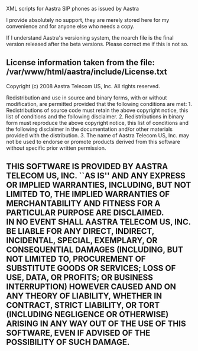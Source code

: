 XML scripts for Aastra SIP phones as issued by Aastra

I provide absolutely no support, they are merely stored here for my convenience and for anyone else who needs a copy.

If I understand Aastra's versioning system, the noarch file is the final version released after the beta versions.  Please correct me if this is not so.


License information taken from the file:
/var/www/html/aastra/include/License.txt
--------------------------------------------------------------------------------
Copyright (c) 2008 Aastra Telecom US, Inc.
All rights reserved.

Redistribution and use in source and binary forms, with or without
modification, are permitted provided that the following conditions
are met:
    1. Redistributions of source code must retain the above copyright
       notice, this list of conditions and the following disclaimer.
    2. Redistributions in binary form must reproduce the above copyright
       notice, this list of conditions and the following disclaimer in the
       documentation and/or other materials provided with the distribution.
    3. The name of Aastra Telecom US, Inc. may not be used to endorse or promote
       products derived from this software without specific prior written permission.

THIS SOFTWARE IS PROVIDED BY AASTRA TELECOM US, INC. ``AS IS'' AND ANY EXPRESS
OR IMPLIED WARRANTIES, INCLUDING, BUT NOT LIMITED TO, THE IMPLIED WARRANTIES
OF MERCHANTABILITY AND FITNESS FOR A PARTICULAR PURPOSE ARE DISCLAIMED.  
IN NO EVENT SHALL AASTRA TELECOM US, INC. BE LIABLE FOR ANY DIRECT, INDIRECT, 
INCIDENTAL, SPECIAL, EXEMPLARY, OR CONSEQUENTIAL DAMAGES (INCLUDING, BUT NOT
LIMITED TO, PROCUREMENT OF SUBSTITUTE GOODS OR SERVICES; LOSS OF USE, DATA,
OR PROFITS; OR BUSINESS INTERRUPTION) HOWEVER CAUSED AND ON ANY THEORY OF 
LIABILITY, WHETHER IN CONTRACT, STRICT LIABILITY, OR TORT (INCLUDING NEGLIGENCE
OR OTHERWISE) ARISING IN ANY WAY OUT OF THE USE OF THIS SOFTWARE, EVEN IF
ADVISED OF THE POSSIBILITY OF SUCH DAMAGE.
--------------------------------------------------------------------------------
